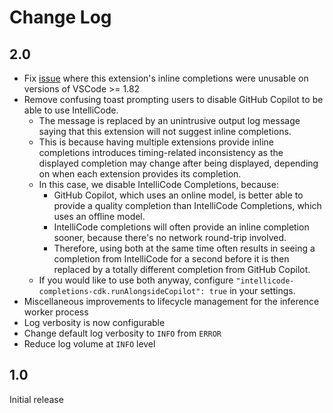 # Change Log

## 2.0

- Fix [issue](https://github.com/MicrosoftDocs/intellicode/issues/491) where this extension's inline completions were unusable on versions of VSCode >= 1.82
- Remove confusing toast prompting users to disable GitHub Copilot to be able to use IntelliCode.
    - The message is replaced by an unintrusive output log message saying that this extension will not suggest inline completions.
    - This is because having multiple extensions provide inline completions introduces timing-related inconsistency as the displayed completion may change after being displayed, depending on when each extension provides its completion.
    - In this case, we disable IntelliCode Completions, because:
        - GitHub Copilot, which uses an online model, is better able to provide a quality completion than IntelliCode Completions, which uses an offline model.
        - IntelliCode completions will often provide an inline completion sooner, because there's no network round-trip involved.
        - Therefore, using both at the same time often results in seeing a completion from IntelliCode for a second before it is then replaced by a totally different completion from GitHub Copilot.
    - If you would like to use both anyway, configure `"intellicode-completions-cdk.runAlongsideCopilot": true` in your settings.
- Miscellaneous improvements to lifecycle management for the inference worker process
- Log verbosity is now configurable
- Change default log verbosity to `INFO` from `ERROR`
- Reduce log volume at `INFO` level

## 1.0

Initial release
